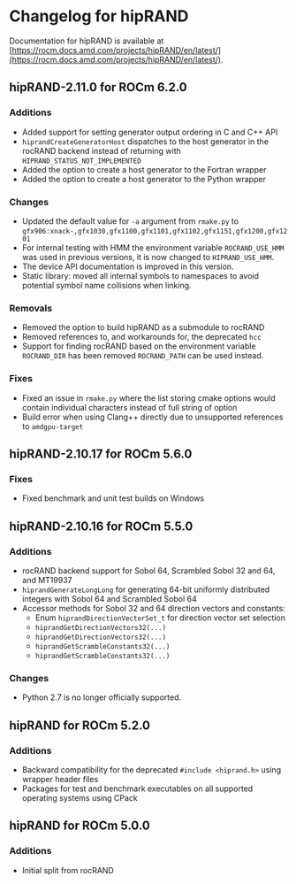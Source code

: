 # Changelog for hipRAND

Documentation for hipRAND is available at
[https://rocm.docs.amd.com/projects/hipRAND/en/latest/](https://rocm.docs.amd.com/projects/hipRAND/en/latest/).

## hipRAND-2.11.0 for ROCm 6.2.0

### Additions

* Added support for setting generator output ordering in C and C++ API
* `hiprandCreateGeneratorHost` dispatches to the host generator in the rocRAND backend instead of returning with `HIPRAND_STATUS_NOT_IMPLEMENTED`
* Added the option to create a host generator to the Fortran wrapper
* Added the option to create a host generator to the Python wrapper

### Changes

* Updated the default value for `-a` argument from `rmake.py` to `gfx906:xnack-,gfx1030,gfx1100,gfx1101,gfx1102,gfx1151,gfx1200,gfx1201`
* For internal testing with HMM the environment variable `ROCRAND_USE_HMM` was used in previous
  versions, it is now changed to `HIPRAND_USE_HMM`.
* The device API documentation is improved in this version.
* Static library: moved all internal symbols to namespaces to avoid potential symbol name collisions when linking.

### Removals

* Removed the option to build hipRAND as a submodule to rocRAND
* Removed references to, and workarounds for, the deprecated `hcc`
* Support for finding rocRAND based on the environment variable `ROCRAND_DIR` has been removed
  `ROCRAND_PATH` can be used instead.

### Fixes

* Fixed an issue in `rmake.py` where the list storing cmake options would contain individual characters instead of full string of option
* Build error when using Clang++ directly due to unsupported references to `amdgpu-target`

## hipRAND-2.10.17 for ROCm 5.6.0

### Fixes

* Fixed benchmark and unit test builds on Windows

## hipRAND-2.10.16 for ROCm 5.5.0

### Additions

* rocRAND backend support for Sobol 64, Scrambled Sobol 32 and 64, and MT19937
* `hiprandGenerateLongLong` for generating 64-bit uniformly distributed integers with Sobol 64 and
  Scrambled Sobol 64
* Accessor methods for Sobol 32 and 64 direction vectors and constants:
  * Enum `hiprandDirectionVectorSet_t` for direction vector set selection
  * `hiprandGetDirectionVectors32(...)`
  * `hiprandGetDirectionVectors32(...)`
  * `hiprandGetScrambleConstants32(...)`
  * `hiprandGetScrambleConstants32(...)`

### Changes

* Python 2.7 is no longer officially supported.

## hipRAND for ROCm 5.2.0

### Additions

* Backward compatibility for the deprecated `#include <hiprand.h>` using wrapper header files
* Packages for test and benchmark executables on all supported operating systems using CPack

## hipRAND for ROCm 5.0.0

### Additions

* Initial split from rocRAND
